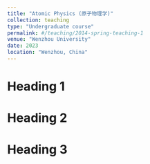 ```yaml
---
title: "Atomic Physics (原子物理学)"
collection: teaching
type: "Undergraduate course"
permalink: #/teaching/2014-spring-teaching-1
venue: "Wenzhou University"
date: 2023
location: "Wenzhou, China"
---
```

Heading 1
======

Heading 2
======

Heading 3
======
